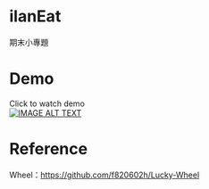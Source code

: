 # ilanEat
期末小專題

# Demo
Click to watch demo  
[![IMAGE ALT TEXT](http://img.youtube.com/vi/aH3_BQGuc0M/0.jpg)](https://www.youtube.com/watch?v=aH3_BQGuc0M&ab_channel=%E4%B8%83%E9%80%83%E5%9B%A0%E4%BB%94)  

# Reference
Wheel：https://github.com/f820602h/Lucky-Wheel
